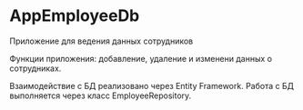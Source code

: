 # AppEmployeeDb

Приложение для ведения данных сотрудников

Функции приложения: добавление, удаление и изменени данных о сотрудниках.

Взаимодействие с БД реализовано через Entity Framework. Работа с БД выполняется через класс EmployeeRepository. 
